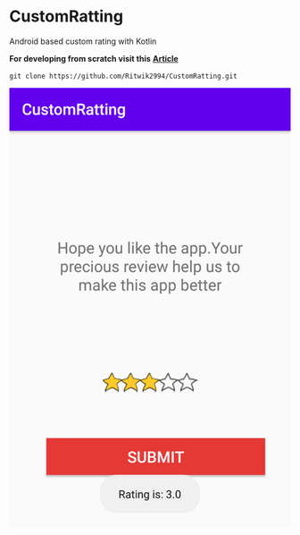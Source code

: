 # CustomRatting
 Android based custom rating with Kotlin
 
**For developing from scratch visit this**  __[Article](https://medium.com/@rithvik2994/custom-rating-system-android-b342dd2a59d2?sk=8c71e22b4ac9386f2a54171039a157ac)__
 

 ```
 git clone https://github.com/Ritwik2994/CustomRatting.git
 
 ```
 

![RatingScreen](https://github.com/Ritwik2994/CustomRatting/blob/master/customRating.png)

